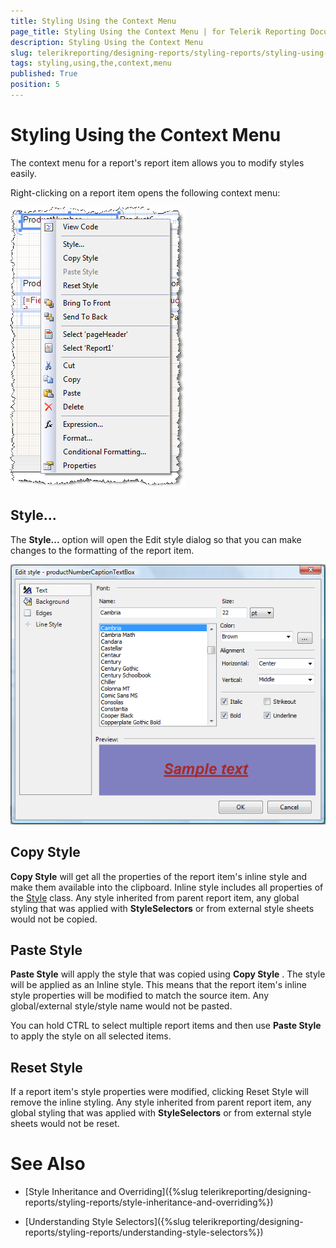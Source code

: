 ```yaml
---
title: Styling Using the Context Menu
page_title: Styling Using the Context Menu | for Telerik Reporting Documentation
description: Styling Using the Context Menu
slug: telerikreporting/designing-reports/styling-reports/styling-using-the-context-menu
tags: styling,using,the,context,menu
published: True
position: 5
---
```


# Styling Using the Context Menu



The context menu for a report's report item allows you to modify styles easily.

Right-clicking on a report item opens the following context menu:

  

  ![](images/ReportContextA.png)

## Style...

The __Style...__  option will open the Edit style dialog so that you can make changes to the formatting of the report item.

  

  ![](images/ReportContextB.png)

## Copy Style

__Copy Style__  will get all the properties of the report item's inline style and make them available into the clipboard. Inline style       	includes all properties of the  [Style](/reporting/api/Telerik.Reporting.Drawing.Style)  class.       	Any style inherited from parent report item, any global styling that was applied with __StyleSelectors__  or from external style sheets would not be copied.       	

## Paste Style

__Paste Style__  will apply the style that was copied using __Copy Style__ . The style will be applied as an Inline style. This means        	that the report item's inline style properties will be modified to match the source item. Any global/external style/style name would not be pasted.       	

You can hold CTRL to select multiple report items and then use __Paste Style__  to apply the style on all selected items.

## Reset Style

If a report item's style properties were modified, clicking Reset Style will remove the inline styling. Any style inherited from parent report item,        		any global styling that was applied with __StyleSelectors__  or from external style sheets would not be reset.

# See Also


 * [Style Inheritance and Overriding]({%slug telerikreporting/designing-reports/styling-reports/style-inheritance-and-overriding%})

 * [Understanding Style Selectors]({%slug telerikreporting/designing-reports/styling-reports/understanding-style-selectors%})
